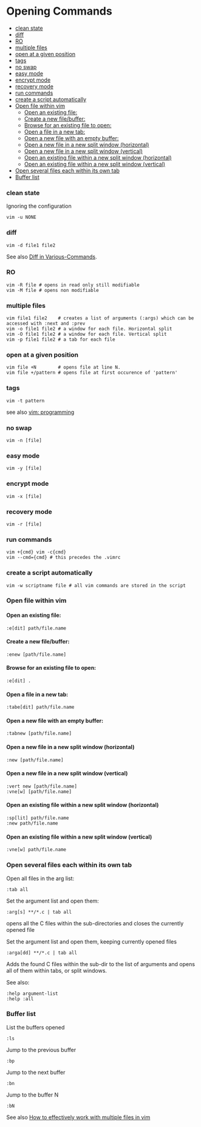 # Opening Commands


<!-- vim-markdown-toc GFM -->

* [clean state](#clean-state)
* [diff](#diff)
* [RO](#ro)
* [multiple files](#multiple-files)
* [open at a given position](#open-at-a-given-position)
* [tags](#tags)
* [no swap](#no-swap)
* [easy mode](#easy-mode)
* [encrypt mode](#encrypt-mode)
* [recovery mode](#recovery-mode)
* [run commands](#run-commands)
* [create a script automatically](#create-a-script-automatically)
* [Open file within vim](#open-file-within-vim)
	* [Open an existing file:](#open-an-existing-file)
	* [Create a new file/buffer:](#create-a-new-filebuffer)
	* [Browse for an existing file to open:](#browse-for-an-existing-file-to-open)
	* [Open a file in a new tab:](#open-a-file-in-a-new-tab)
	* [Open a new file with an empty buffer:](#open-a-new-file-with-an-empty-buffer)
	* [Open a new file in a new split window (horizontal)](#open-a-new-file-in-a-new-split-window-horizontal)
	* [Open a new file in a new split window (vertical)](#open-a-new-file-in-a-new-split-window-vertical)
	* [Open an existing file within a new split window (horizontal)](#open-an-existing-file-within-a-new-split-window-horizontal)
	* [Open an existing file within a new split window (vertical)](#open-an-existing-file-within-a-new-split-window-vertical)
* [Open several files each within its own tab](#open-several-files-each-within-its-own-tab)
* [Buffer list](#buffer-list)

<!-- vim-markdown-toc -->

### clean state

Ignoring the configuration

    vim -u NONE

### diff

    vim -d file1 file2

See also [Diff in Various-Commands](Various-Commands#diff).

### RO

    vim -R file # opens in read only still modifiable
    vim -M file # opens non modifiable

### multiple files

    vim file1 file2    # creates a list of arguments (:args) which can be accessed with :next and :prev
    vim -o file1 file2 # a window for each file. Horizontal split
    vim -O file1 file2 # a window for each file. Vertical split
    vim -p file1 file2 # a tab for each file

### open at a given position

    vim file +N        # opens file at line N.
    vim file +/pattern # opens file at first occurence of 'pattern'

### tags

    vim -t pattern 

see also [vim: programming](Programming)


### no swap

    vim -n [file]

### easy mode

    vim -y [file]

### encrypt mode

    vim -x [file]

### recovery mode

    vim -r [file]

### run commands

    vim +{cmd} vim -c{cmd}
    vim --cmd={cmd} # this precedes the .vimrc

### create a script automatically

    vim -w scriptname file # all vim commands are stored in the script

### Open file within vim
  
#### Open an existing file:

    :e[dit] path/file.name
    
#### Create a new file/buffer:

    :enew [path/file.name]
    
#### Browse for an existing file to open:

    :e[dit] .
    
#### Open a file in a new tab:

    :tabe[dit] path/file.name
    
#### Open a new file with an empty buffer:

    :tabnew [path/file.name]
    
#### Open a new file in a new split window (horizontal)

    :new [path/file.name]
    
#### Open a new file in a new split window (vertical)

    :vert new [path/file.name]
    :vne[w] [path/file.name]
    
#### Open an existing file within a new split window (horizontal)

    :sp[lit] path/file.name
    :new path/file.name
    
#### Open an existing file within a new split window (vertical)

    :vne[w] path/file.name
        
### Open several files each within its own tab
  
Open all files in the arg list:

    :tab all
    
Set the argument list and open them:

    :arg[s] **/*.c | tab all

opens all the C files within the sub-directories
and closes the currently opened file
    
Set the argument list and open them, keeping currently opened files

    :arga[dd] **/*.c | tab all

Adds the found C files within the sub-dir to the list of arguments
and opens all of them within tabs, or split windows.
    
See also: 

    :help argument-list
    :help :all
        
### Buffer list
  
List the buffers opened

    :ls
    
Jump to the previous buffer

    :bp

Jump to the next buffer

    :bn
    
Jump to the buffer N

    :bN
    
See also [How to effectively work with multiple files in vim](https://stackoverflow.com/questions/53664/how-to-effectively-work-with-multiple-files-in-vim)
